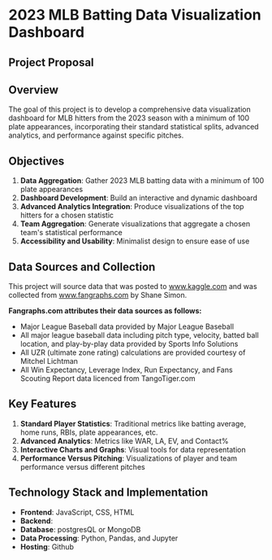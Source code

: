 # 2023 MLB Batting Data Visualization Dashboard
## Project Proposal

## Overview
The goal of this project is to develop a comprehensive data visualization dashboard for MLB hitters from the 2023 season with a minimum of 100 plate appearances, incorporating their standard statistical splits, advanced analytics, and performance against specific pitches.

## Objectives
1. **Data Aggregation**: Gather 2023 MLB batting data with a minimum of 100 plate appearances
2. **Dashboard Development**: Build an interactive and dynamic dashboard
3. **Advanced Analytics Integration**: Produce visualizations of the top hitters for a chosen statistic
4. **Team Aggregation**: Generate visualizations that aggregate a chosen team's statistical performance
5. **Accessibility and Usability**: Minimalist design to ensure ease of use

## Data Sources and Collection
This project will source data that was posted to www.kaggle.com and was collected from www.fangraphs.com by Shane Simon.

**Fangraphs.com attributes their data sources as follows:**
- Major League Baseball data provided by Major League Baseball
- All major league baseball data including pitch type, velocity, batted ball location, and play-by-play data provided by Sports Info Solutions
- All UZR (ultimate zone rating) calculations are provided courtesy of Mitchel Lichtman
- All Win Expectancy, Leverage Index, Run Expectancy, and Fans Scouting Report data licenced from TangoTiger.com

## Key Features
1. **Standard Player Statistics**: Traditional metrics like batting average, home runs, RBIs, plate appearances, etc.
2. **Advanced Analytics**: Metrics like WAR, LA, EV, and Contact%
3. **Interactive Charts and Graphs**: Visual tools for data representation
5. **Performance Versus Pitching**: Visualizations of player and team performance versus different pitches

## Technology Stack and Implementation
- **Frontend**: JavaScript, CSS, HTML
- **Backend**:
- **Database**: postgresQL or MongoDB
- **Data Processing**: Python, Pandas, and Jupyter
- **Hosting**: Github

